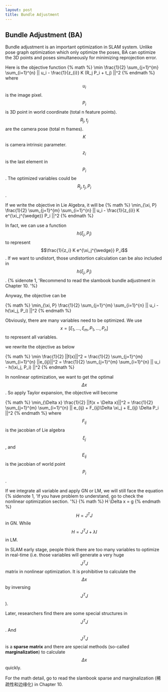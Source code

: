 ```yaml
---
layout: post
title: Bundle Adjustment
---
```


## Bundle Adjustment (BA)
Bundle adjustment is an important optimization in SLAM system. 
Unlike pose graph optimization which only optimize the poses, BA can optimize the 3D points and poses simultaneously for minimizing reprojection error.

Here is the objective function
{% math %}
\min \frac{1}{2} \sum_{j=1}^{m} \sum_{i=1}^{n} || u_i - \frac{1}{z_{i}} K (R_j P_i + t_j) ||^2
{% endmath %}
where $$u_i$$ is the image pixel. $$P_i$$ is 3D point in world coordinate (total n feature points). $$R_j, t_j$$ are the camera pose (total m frames). $$K$$ is camera intrinsic parameter. $$z_i$$ is the last element in $$P_i$$.
The optimized variables could be $$R_j, t_j, P_i$$.

If we write the objective in Lie Algebra, it will be
{% math %}
\min_{\xi, P} \frac{1}{2} \sum_{j=1}^{m} \sum_{i=1}^{n} || u_i - \frac{1}{z_{i}} K e^{\xi_j^{\wedge}} P_i ||^2
{% endmath %}

In fact, we can use a function $$h(\xi_j, P_i)$$ to represent $$\frac{1}{z_i} K e^{\xi_j^{\wedge}} P_i$$. If we want to undistort, those undistortion calculation can be also included in $$h(\xi_j, P_i)$$. 
{% sidenote 1, 'Recommend to read the slambook bundle adjustment in Chapter 10. '%}

Anyway, the objective can be 

{% math %}
\min_{\xi, P} \frac{1}{2} \sum_{j=1}^{m} \sum_{i=1}^{n} || u_i - h(\xi_j, P_i) ||^2
{% endmath %}

Obviously, there are many variables need to be optimized. We use $$x = [\xi_1, ..., \xi_m, P_1, ..., P_n]$$ to represent all variables.

we rewrite the objective as below

{% math %}
\min \frac{1}{2} ||f(x)||^2 = \frac{1}{2} \sum_{j=1}^{m} \sum_{i=1}^{n} ||e_{ij}||^2 = \frac{1}{2} \sum_{j=1}^{m} \sum_{i=1}^{n} || u_i - h(\xi_j, P_i) ||^2
{% endmath %}

In nonlinear optimization, we want to get the optimal $$\Delta x$$. So apply Taylor expansion, the objective will become

{% math %}
\min_{\Delta x} \frac{1}{2} ||f(x + \Delta x)||^2 = \frac{1}{2} \sum_{j=1}^{m} \sum_{i=1}^{n} || e_{ij} + F_{ij}\Delta \xi_j + E_{ij} \Delta P_i ||^2
{% endmath %}
where $$F_{ij}$$ is the jacobian of Lie algebra $$\xi_j$$, and $$E_{ij}$$ is the jacobian of world point $$P_i$$.

If we integrate all variable and apply GN or LM, we will still face the equation {% sidenote 1, 'If you have problem to understand, go to check the nonlinear optimization section. '%}
{% math %}
H \Delta x = g
{% endmath %}
$$H = J^TJ$$ in GN. While $$H = J^TJ + \lambda I$$ in LM.

In SLAM early stage, people think there are too many variables to optimize in real-time (i.e. those variables will generate a very huge $$J^T J$$ matrix in nonlinear optimization. It is prohibitive to calculate the $$\Delta x$$ by inversing $$J^T J$$). 

Later, researchers find there are some special structures in $$J^TJ$$. And $$J^T J$$ is a **sparse matrix** and there are special methods (so-called **marginalization**) to calculate $$\Delta x$$ quickly. 

For the math detail, go to read the slambook sparse and marginalization (稀疏性和边缘化) in Chapter 10.

